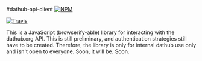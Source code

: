 #dathub-api-client
[![NPM](https://nodei.co/npm/dat-registry-api.png)](https://nodei.co/npm/dat-registry-api/)

[![Travis](http://img.shields.io/travis/sethvincent/dat-api-client.svg?style=flat)](https://travis-ci.org/sethvincent/dat-api-client)

This is a JavaScript (browserify-able) library for interacting with the dathub.org API. This is still preliminary, and authentication strategies still have to be created. Therefore, the library is only for internal dathub use only and isn't open to everyone. Soon, it will be. Soon.
